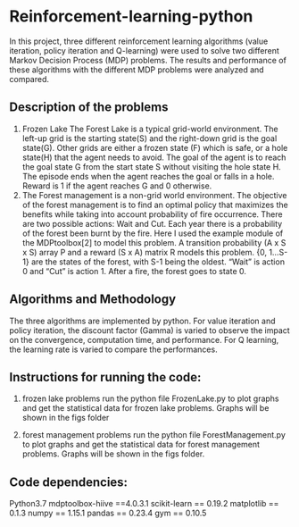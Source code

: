 # Reinforcement-learning-python

In this project, three different reinforcement learning algorithms (value iteration, policy iteration and Q-learning) were used to solve two different Markov Decision Process (MDP) problems. The results and performance of these algorithms with the different MDP problems were analyzed and compared.

## Description of the problems
1. Frozen Lake
The Forest Lake  is a typical grid-world environment. The left-up grid is the starting state(S) and the right-down grid is the goal state(G). Other grids are either a frozen state (F) which is safe, or a hole state(H) that the agent needs to avoid. The goal of the agent is to reach the goal state G from the start state S without visiting the hole state H. The episode ends when the agent reaches the goal or falls in a hole. Reward is 1 if the agent reaches G and 0 otherwise.
2. The Forest management is a non-grid world environment. The objective of the forest management is to find an optimal policy that maximizes the benefits while taking into account probability of fire occurrence. There are two possible actions: Wait and Cut. Each year there is a probability of the forest been burnt by the fire. Here I used the example module of the MDPtoolbox[2] to model this problem. A transition probability (A x S x S) array P and a reward (S x A) matrix R models this problem. {0, 1…S-1} are the states of the forest, with S-1 being the oldest. “Wait” is action 0 and “Cut” is action 1. After a fire, the forest goes to state 0. 

## Algorithms and Methodology
The three algorithms are implemented by python. For value iteration and policy iteration, the discount factor (Gamma) is varied to observe the impact on the convergence, computation time, and performance. For Q learning, the learning rate is varied to compare the performances.

## Instructions for running the code:
1. frozen lake problems
  run the python file FrozenLake.py  to plot graphs and get the statistical data for frozen lake problems. Graphs will be shown in the figs folder
  
2. forest management problems
  run the python file ForestManagement.py  to plot graphs and get the statistical data for forest management problems. Graphs will be shown in the figs folder.

## Code dependencies:
Python3.7
mdptoolbox-hiive ==4.0.3.1
scikit-learn == 0.19.2
matplotlib == 0.1.3
numpy == 1.15.1
pandas == 0.23.4
gym == 0.10.5

